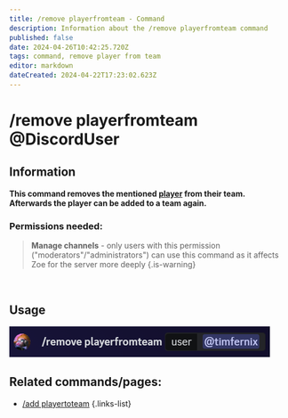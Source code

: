```yaml
---
title: /remove playerfromteam - Command
description: Information about the /remove playerfromteam command
published: false
date: 2024-04-26T10:42:25.720Z
tags: command, remove player from team
editor: markdown
dateCreated: 2024-04-22T17:23:02.623Z
---
```


# /remove playerfromteam @DiscordUser
## Information
**This command removes the mentioned [player](/en/terms/player) from their team. Afterwards the player can be added to a team again.**
<br>

### Permissions needed:
>**Manage channels** - only users with this permission ("moderators"/"administrators") can use this command as it affects Zoe for the server more deeply {.is-warning}

<br>

## Usage
![](/en_/en_remove_player.png)
<br>

## Related commands/pages:
-  [/add playertoteam](/en/commands/add/playerToTeam/)
{.links-list}